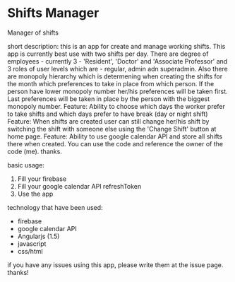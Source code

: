 # Shifts Manager
Manager of shifts

short description: this is an app for create and manage working shifts. This app is currently best use with two shifts per day. There are degree of employees - currently 3 - 'Resident', 'Doctor' and 'Associate Professor' and 3 roles of user levels which are - regular, admin adn superadmin. Also there are monopoly hierarchy which is determening when creating the shifts for the month which preferences to take in place from which person. If the person have lower monopoly number her/his preferences will be taken first. Last preferences will be taken in place by the person with the biggest monopoly number. 
  Feature: Ability to choose which days the worker prefer to take shifts and which days prefer to have break (day or night shift)
  Feature: When shifts are created user can still change her/his shift by switching the shift with someone else using the 'Change Shift' button at home page.
  Feature: Ability to use google calendar API and store all shifts there when created.
You can use the code and reference the owner of the code (me). thanks.

basic usage: 
 1. Fill your firebase 
 2. Fill your google calendar API refreshToken
 3. Use the app
 
technology that have been used:
 - firebase
 - google calendar API
 - Angularjs (1.5)
 - javascript
 - css/html

if you have any issues using this app, please write them at the issue page. thanks!
